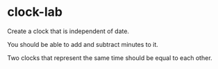 # clock-lab

Create a clock that is independent of date.

You should be able to add and subtract minutes to it.

Two clocks that represent the same time should be equal to each other.